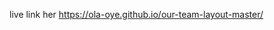 
<!-- Write your project discription here -->
live link her
https://ola-oye.github.io/our-team-layout-master/